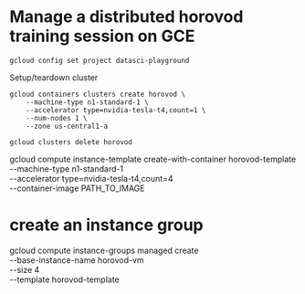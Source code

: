 # Manage a distributed horovod training session on GCE

```
gcloud config set project datasci-playground
```

Setup/teardown cluster
```
gcloud containers clusters create horovod \
    --machine-type n1-standard-1 \
    --accelerator type=nvidia-tesla-t4,count=1 \
    --num-nodes 1 \
    --zone us-central1-a

gcloud clusters delete horovod
```



gcloud compute instance-template create-with-container horovod-template \
    --machine-type n1-standard-1 \
    --accelerator type=nvidia-tesla-t4,count=4 \
    --container-image PATH_TO_IMAGE

# create an instance group
gcloud compute instance-groups managed create \
    --base-instance-name horovod-vm\
    --size 4 \
    --template horovod-template
